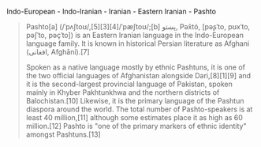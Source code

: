 Indo-European - Indo-Iranian - Iranian - Eastern Iranian - Pashto

> Pashto[a] (/ˈpʌʃtoʊ/,[5][3][4]/ˈpæʃtoʊ/;[b] پښتو, Pəx̌tó, [pəʂˈto, pʊxˈto, pəʃˈto, pəçˈto]) is an Eastern Iranian language in the Indo-European language family. It is known in historical Persian literature as Afghani (افغانی, Afghāni).[7]
> 
> Spoken as a native language mostly by ethnic Pashtuns, it is one of the two official languages of Afghanistan alongside Dari,[8][1][9] and it is the second-largest provincial language of Pakistan, spoken mainly in Khyber Pakhtunkhwa and the northern districts of Balochistan.[10] Likewise, it is the primary language of the Pashtun diaspora around the world. The total number of Pashto-speakers is at least 40 million,[11] although some estimates place it as high as 60 million.[12] Pashto is "one of the primary markers of ethnic identity" amongst Pashtuns.[13]
